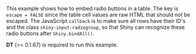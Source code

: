 This example shows how to embed radio buttons in a table. The key is `escape = FALSE` since the table cell values are raw HTML that should not be escaped. The JavaScript `callback` is to make sure all rows have their ID's and the class `shiny-input-radiogroup`, so that Shiny can recognize these radio buttons after `Shiny.bindAll()`.

**DT** (>= 0.1.67) is required to run this example.

